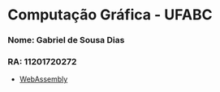 # Computação Gráfica - UFABC

### Nome: Gabriel de Sousa Dias

### RA: 11201720272

- [WebAssembly](https://github.com/sdias22/CG-WebAssembly)
